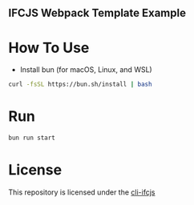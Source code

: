 
## IFCJS Webpack Template Example

# How To Use

- Install bun (for macOS, Linux, and WSL)

```bash
curl -fsSL https://bun.sh/install | bash
```

# Run 

```bash
bun run start
```

# License

This repository is licensed under the [cli-ifcjs](https://github.com/ENG-Mazri/cli-ifcjs)

